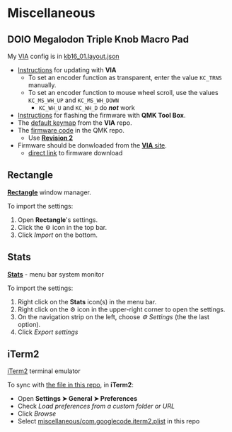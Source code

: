 # Miscellaneous

## DOIO Megalodon Triple Knob Macro Pad

My [VIA](https://www.caniusevia.com/) config is in [kb16_01.layout.json](/miscellaneous/kb16_01.layout.json)

- [Instructions](https://wiki.keebmonkey.com/en/products/mmp) for updating with **VIA**
  - To set an encoder function as transparent, enter the value `KC_TRNS` manually.
  - To set an encoder function to mouse wheel scroll, use the values `KC_MS_WH_UP` and `KC_MS_WH_DOWN`
    - `KC_WH_U` and `KC_WH_D` do **_not_** work
- [Instructions](https://wiki.keebmonkey.com/en/guides/kb16update) for flashing the firmware with **QMK Tool Box**.
- The [default keymap](https://github.com/the-via/keyboards/tree/master/src/doio/kb16) from the **VIA** repo.
- The [firmware code](https://github.com/qmk/qmk_firmware/tree/master/keyboards/doio/kb16) in the QMK repo.
  - Use [**Revision 2**](https://github.com/qmk/qmk_firmware/tree/master/keyboards/doio/kb16/rev2)
- Firmware should be donwloaded from the [**VIA** site](https://www.caniusevia.com/docs/download_firmware).
  - [direct link](https://raw.githubusercontent.com/the-via/firmware/master/doio_kb16_rev2_via.bin) to firmware download

## Rectangle

[**Rectangle**](https://rectangleapp.com/) window manager.

To import the settings:

1. Open **Rectangle**'s settings.
2. Click the ⚙ icon in the top bar.
3. Click _Import_ on the bottom.

## Stats

[**Stats**](https://github.com/exelban/stats) - menu bar system monitor

To import the settings:

1. Right click on the **Stats** icon(s) in the menu bar.
2. Right click on the ⚙ icon in the upper-right corner to open the settings.
3. On the navigation strip on the left, choose _⚙ Settings_ (the the last option).
4. Click _Export settings_

## iTerm2

[iTerm2](https://iterm2.com/) terminal emulator

To sync with [the file in this repo](/miscellaneous/com.googlecode.iterm2.plist), in **iTerm2**:

- Open **Settings ➤ General ➤ Preferences**
- Check _Load preferences from a custom folder or URL_
- Click _Browse_
- Select [miscellaneous/com.googlecode.iterm2.plist](/miscellaneous/com.googlecode.iterm2.plist) in this repo
